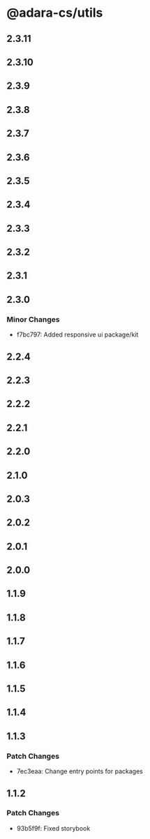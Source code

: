 # @adara-cs/utils

## 2.3.11

## 2.3.10

## 2.3.9

## 2.3.8

## 2.3.7

## 2.3.6

## 2.3.5

## 2.3.4

## 2.3.3

## 2.3.2

## 2.3.1

## 2.3.0

### Minor Changes

- f7bc797: Added responsive ui package/kit

## 2.2.4

## 2.2.3

## 2.2.2

## 2.2.1

## 2.2.0

## 2.1.0

## 2.0.3

## 2.0.2

## 2.0.1

## 2.0.0

## 1.1.9

## 1.1.8

## 1.1.7

## 1.1.6

## 1.1.5

## 1.1.4

## 1.1.3

### Patch Changes

- 7ec3eaa: Change entry points for packages

## 1.1.2

### Patch Changes

- 93b5f9f: Fixed storybook
